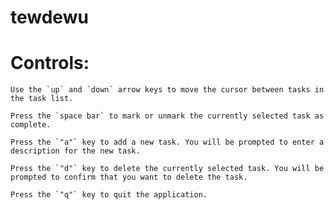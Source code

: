 # tewdewu

# Controls:

    Use the `up` and `down` arrow keys to move the cursor between tasks in the task list.
    
    Press the `space bar` to mark or unmark the currently selected task as complete.
    
    Press the `"a"` key to add a new task. You will be prompted to enter a description for the new task.
    
    Press the `"d"` key to delete the currently selected task. You will be prompted to confirm that you want to delete the task.
    
    Press the `"q"` key to quit the application.
